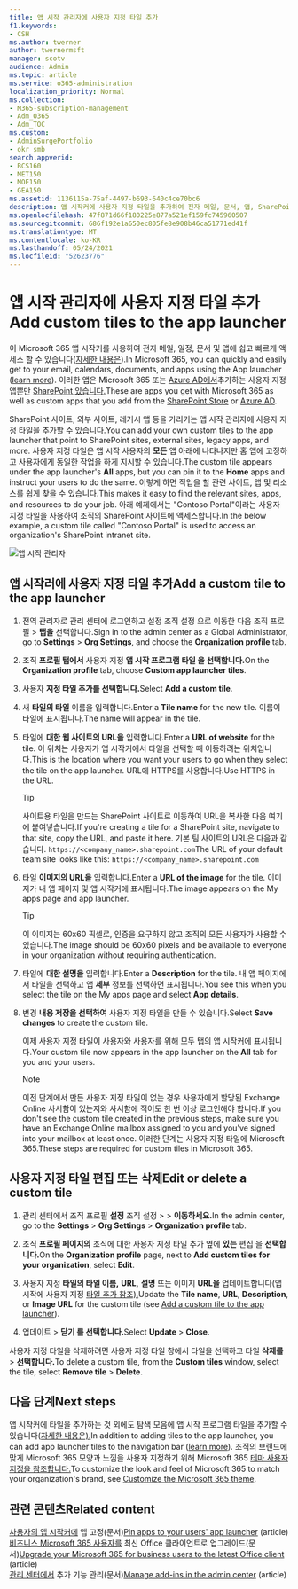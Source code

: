 ```yaml
---
title: 앱 시작 관리자에 사용자 지정 타일 추가
f1.keywords:
- CSH
ms.author: twerner
author: twernermsft
manager: scotv
audience: Admin
ms.topic: article
ms.service: o365-administration
localization_priority: Normal
ms.collection:
- M365-subscription-management
- Adm_O365
- Adm_TOC
ms.custom:
- AdminSurgePortfolio
- okr_smb
search.appverid:
- BCS160
- MET150
- MOE150
- GEA150
ms.assetid: 1136115a-75af-4497-b693-640c4ce70bc6
description: 앱 시작커에 사용자 지정 타일을 추가하여 전자 메일, 문서, 앱, SharePoint 사이트, 외부 사이트 및 기타 리소스에 대한 빠른 링크를 만들 수 있습니다.
ms.openlocfilehash: 47f871d66f180225e877a521ef159fc745960507
ms.sourcegitcommit: 686f192e1a650ec805fe8e908b46ca51771ed41f
ms.translationtype: MT
ms.contentlocale: ko-KR
ms.lasthandoff: 05/24/2021
ms.locfileid: "52623776"
---
```

# <a name="add-custom-tiles-to-the-app-launcher"></a><span data-ttu-id="92fe3-103">앱 시작 관리자에 사용자 지정 타일 추가</span><span class="sxs-lookup"><span data-stu-id="92fe3-103">Add custom tiles to the app launcher</span></span>

<span data-ttu-id="92fe3-104">이 Microsoft 365 앱 시작커를 사용하여 전자 메일, 일정, 문서 및 앱에 쉽고 빠르게 액세스 할 수 있습니다([자세한 내용은](https://support.microsoft.com/office/79f12104-6fed-442f-96a0-eb089a3f476a)).</span><span class="sxs-lookup"><span data-stu-id="92fe3-104">In Microsoft 365, you can quickly and easily get to your email, calendars, documents, and apps using the App launcher ([learn more](https://support.microsoft.com/office/79f12104-6fed-442f-96a0-eb089a3f476a)).</span></span> <span data-ttu-id="92fe3-105">이러한 앱은 Microsoft 365 또는 [Azure AD에서](/previous-versions/office/office-365-api/)추가하는 사용자 지정 앱뿐만 [SharePoint 있습니다.](https://support.microsoft.com/office/dd98e50e-d3db-4ecb-9bb7-82b189822d43)</span><span class="sxs-lookup"><span data-stu-id="92fe3-105">These are apps you get with Microsoft 365 as well as custom apps that you add from the [SharePoint Store](https://support.microsoft.com/office/dd98e50e-d3db-4ecb-9bb7-82b189822d43) or [Azure AD](/previous-versions/office/office-365-api/).</span></span>
  
<span data-ttu-id="92fe3-106">SharePoint 사이트, 외부 사이트, 레거시 앱 등을 가리키는 앱 시작 관리자에 사용자 지정 타일을 추가할 수 있습니다.</span><span class="sxs-lookup"><span data-stu-id="92fe3-106">You can add your own custom tiles to the app launcher that point to SharePoint sites, external sites, legacy apps, and more.</span></span> <span data-ttu-id="92fe3-107">사용자 지정 타일은 앱 시작 사용자의 **모든** 앱 아래에 나타나지만  홈 앱에 고정하고 사용자에게 동일한 작업을 하게 지시할 수 있습니다.</span><span class="sxs-lookup"><span data-stu-id="92fe3-107">The custom tile appears under the app launcher's **All** apps, but you can pin it to the **Home** apps and instruct your users to do the same.</span></span> <span data-ttu-id="92fe3-108">이렇게 하면 작업을 할 관련 사이트, 앱 및 리소스를 쉽게 찾을 수 있습니다.</span><span class="sxs-lookup"><span data-stu-id="92fe3-108">This makes it easy to find the relevant sites, apps, and resources to do your job.</span></span> <span data-ttu-id="92fe3-109">아래 예제에서는 "Contoso Portal"이라는 사용자 지정 타일을 사용하여 조직의 SharePoint 사이트에 액세스합니다.</span><span class="sxs-lookup"><span data-stu-id="92fe3-109">In the below example, a custom tile called "Contoso Portal" is used to access an organization's SharePoint intranet site.</span></span> 
  
![앱 시작 관리자](../../media/7acc06cc-ac7a-4c6e-8ea7-81570a5bdbab.png)
  
## <a name="add-a-custom-tile-to-the-app-launcher"></a><span data-ttu-id="92fe3-111">앱 시작러에 사용자 지정 타일 추가</span><span class="sxs-lookup"><span data-stu-id="92fe3-111">Add a custom tile to the app launcher</span></span>

1. <span data-ttu-id="92fe3-112">전역 관리자로 관리 센터에 로그인하고 설정 조직 설정 으로 이동한 다음 조직 프로필  >   **탭을** 선택합니다.</span><span class="sxs-lookup"><span data-stu-id="92fe3-112">Sign in to the admin center as a Global Administrator, go to **Settings** > **Org Settings**, and choose the **Organization profile** tab.</span></span>
    
2. <span data-ttu-id="92fe3-113">조직 **프로필 탭에서** 사용자 지정 **앱 시작 프로그램 타일 을 선택합니다.**</span><span class="sxs-lookup"><span data-stu-id="92fe3-113">On the **Organization profile** tab, choose **Custom app launcher tiles**.</span></span>
  
3. <span data-ttu-id="92fe3-114">사용자 **지정 타일 추가를 선택합니다.**</span><span class="sxs-lookup"><span data-stu-id="92fe3-114">Select **Add a custom tile**.</span></span> 
  
4. <span data-ttu-id="92fe3-115">새 **타일의 타일** 이름을 입력합니다.</span><span class="sxs-lookup"><span data-stu-id="92fe3-115">Enter a **Tile name** for the new tile.</span></span> <span data-ttu-id="92fe3-116">이름이 타일에 표시됩니다.</span><span class="sxs-lookup"><span data-stu-id="92fe3-116">The name will appear in the tile.</span></span> 
    
5. <span data-ttu-id="92fe3-117">타일에 **대한 웹 사이트의 URL을** 입력합니다.</span><span class="sxs-lookup"><span data-stu-id="92fe3-117">Enter a **URL of website** for the tile.</span></span> <span data-ttu-id="92fe3-118">이 위치는 사용자가 앱 시작커에서 타일을 선택할 때 이동하려는 위치입니다.</span><span class="sxs-lookup"><span data-stu-id="92fe3-118">This is the location where you want your users to go when they select the tile on the app launcher.</span></span> <span data-ttu-id="92fe3-119">URL에 HTTPS를 사용합니다.</span><span class="sxs-lookup"><span data-stu-id="92fe3-119">Use HTTPS in the URL.</span></span>

    > [!TIP]
    > <span data-ttu-id="92fe3-120">사이트용 타일을 만드는 SharePoint 사이트로 이동하여 URL을 복사한 다음 여기에 붙여넣습니다.</span><span class="sxs-lookup"><span data-stu-id="92fe3-120">If you're creating a tile for a SharePoint site, navigate to that site, copy the URL, and paste it here.</span></span> <span data-ttu-id="92fe3-121">기본 팀 사이트의 URL은 다음과 같습니다. `https://<company_name>.sharepoint.com`</span><span class="sxs-lookup"><span data-stu-id="92fe3-121">The URL of your default team site looks like this: `https://<company_name>.sharepoint.com`</span></span> 
  
6. <span data-ttu-id="92fe3-122">타일 **이미지의 URL을** 입력합니다.</span><span class="sxs-lookup"><span data-stu-id="92fe3-122">Enter a **URL of the image** for the tile.</span></span> <span data-ttu-id="92fe3-123">이미지가 내 앱 페이지 및 앱 시작커에 표시됩니다.</span><span class="sxs-lookup"><span data-stu-id="92fe3-123">The image appears on the My apps page and app launcher.</span></span>

    > [!TIP]
    > <span data-ttu-id="92fe3-124">이 이미지는 60x60 픽셀로, 인증을 요구하지 않고 조직의 모든 사용자가 사용할 수 있습니다.</span><span class="sxs-lookup"><span data-stu-id="92fe3-124">The image should be 60x60 pixels and be available to everyone in your organization without requiring authentication.</span></span>

7. <span data-ttu-id="92fe3-125">타일에 **대한 설명을** 입력합니다.</span><span class="sxs-lookup"><span data-stu-id="92fe3-125">Enter a **Description** for the tile.</span></span> <span data-ttu-id="92fe3-126">내 앱 페이지에서 타일을 선택하고 앱 **세부** 정보를 선택하면 표시됩니다.</span><span class="sxs-lookup"><span data-stu-id="92fe3-126">You see this when you select the tile on the My apps page and select **App details**.</span></span> 
  
8. <span data-ttu-id="92fe3-127">변경 **내용 저장을 선택하여** 사용자 지정 타일을 만들 수 있습니다.</span><span class="sxs-lookup"><span data-stu-id="92fe3-127">Select **Save changes** to create the custom tile.</span></span> 
    
    <span data-ttu-id="92fe3-128">이제 사용자 지정 타일이 사용자와 사용자를  위해 모두 탭의 앱 시작커에 표시됩니다.</span><span class="sxs-lookup"><span data-stu-id="92fe3-128">Your custom tile now appears in the app launcher on the **All** tab for you and your users.</span></span> 

    > [!NOTE]
    > <span data-ttu-id="92fe3-129">이전 단계에서 만든 사용자 지정 타일이 없는 경우 사용자에게 할당된 Exchange Online 사서함이 있는지와 사서함에 적어도 한 번 이상 로그인해야 합니다.</span><span class="sxs-lookup"><span data-stu-id="92fe3-129">If you don't see the custom tile created in the previous steps, make sure you have an Exchange Online mailbox assigned to you and you've signed into your mailbox at least once.</span></span> <span data-ttu-id="92fe3-130">이러한 단계는 사용자 지정 타일에 Microsoft 365.</span><span class="sxs-lookup"><span data-stu-id="92fe3-130">These steps are required for custom tiles in Microsoft 365.</span></span> 
  
## <a name="edit-or-delete-a-custom-tile"></a><span data-ttu-id="92fe3-131">사용자 지정 타일 편집 또는 삭제</span><span class="sxs-lookup"><span data-stu-id="92fe3-131">Edit or delete a custom tile</span></span>

1. <span data-ttu-id="92fe3-132">관리 센터에서 조직 프로필 **설정** 조직 설정  >    >  **이동하세요.**</span><span class="sxs-lookup"><span data-stu-id="92fe3-132">In the admin center, go to the **Settings** > **Org Settings** > **Organization profile** tab.</span></span>
    
2. <span data-ttu-id="92fe3-133">조직 **프로필 페이지의** 조직에 대한 사용자 지정 타일 추가 옆에 **있는** 편집 을 **선택합니다.**</span><span class="sxs-lookup"><span data-stu-id="92fe3-133">On the **Organization profile** page, next to   **Add custom tiles for your organization**, select **Edit**.</span></span>

3. <span data-ttu-id="92fe3-134">사용자 지정 **타일의 타일 이름,** **URL,** **설명** 또는 이미지 **URL을** 업데이트합니다(앱 시작에 사용자 지정 [타일 추가 참조).](#add-a-custom-tile-to-the-app-launcher)</span><span class="sxs-lookup"><span data-stu-id="92fe3-134">Update the **Tile name**, **URL**, **Description**, or **Image URL** for the custom tile (see [Add a custom tile to the app launcher](#add-a-custom-tile-to-the-app-launcher)).</span></span>
    
4. <span data-ttu-id="92fe3-135">업데이트  \> **닫기 를 선택합니다.**</span><span class="sxs-lookup"><span data-stu-id="92fe3-135">Select **Update** \> **Close**.</span></span> 
    
<span data-ttu-id="92fe3-136">사용자 지정 타일을 삭제하려면 사용자 지정 타일 창에서 타일을 선택하고 타일 **삭제를**   >  **선택합니다.**</span><span class="sxs-lookup"><span data-stu-id="92fe3-136">To delete a custom tile, from the **Custom tiles** window, select the tile, select **Remove tile** > **Delete**.</span></span> 
  
## <a name="next-steps"></a><span data-ttu-id="92fe3-137">다음 단계</span><span class="sxs-lookup"><span data-stu-id="92fe3-137">Next steps</span></span>

<span data-ttu-id="92fe3-138">앱 시작커에 타일을 추가하는 것 외에도 탐색 모음에 앱 시작 프로그램 타일을 추가할 수 있습니다([자세한 내용은).](https://support.microsoft.com/office/eb34a21b-52fa-4fbf-a8d5-146132242985)</span><span class="sxs-lookup"><span data-stu-id="92fe3-138">In addition to adding tiles to the app launcher, you can add app launcher tiles to the navigation bar ([learn more](https://support.microsoft.com/office/eb34a21b-52fa-4fbf-a8d5-146132242985)).</span></span> <span data-ttu-id="92fe3-139">조직의 브랜드에 맞게 Microsoft 365 모양과 느낌을 사용자 지정하기 위해 Microsoft 365 [테마 사용자 지정을 참조합니다.](../setup/customize-your-organization-theme.md)</span><span class="sxs-lookup"><span data-stu-id="92fe3-139">To customize the look and feel of Microsoft 365 to match your organization's brand, see [Customize the Microsoft 365 theme](../setup/customize-your-organization-theme.md).</span></span>

## <a name="related-content"></a><span data-ttu-id="92fe3-140">관련 콘텐츠</span><span class="sxs-lookup"><span data-stu-id="92fe3-140">Related content</span></span>

<span data-ttu-id="92fe3-141">[사용자의 앱 시작커에](pin-apps-to-app-launcher.md) 앱 고정(문서)</span><span class="sxs-lookup"><span data-stu-id="92fe3-141">[Pin apps to your users' app launcher](pin-apps-to-app-launcher.md) (article)</span></span>\
<span data-ttu-id="92fe3-142">[비즈니스 Microsoft 365 사용자를](../setup/upgrade-users-to-latest-office-client.md) 최신 Office 클라이언트로 업그레이드(문서)</span><span class="sxs-lookup"><span data-stu-id="92fe3-142">[Upgrade your Microsoft 365 for business users to the latest Office client](../setup/upgrade-users-to-latest-office-client.md) (article)</span></span>\
<span data-ttu-id="92fe3-143">[관리 센터에서](../manage/manage-addins-in-the-admin-center.md) 추가 기능 관리(문서)</span><span class="sxs-lookup"><span data-stu-id="92fe3-143">[Manage add-ins in the admin center](../manage/manage-addins-in-the-admin-center.md) (article)</span></span>
